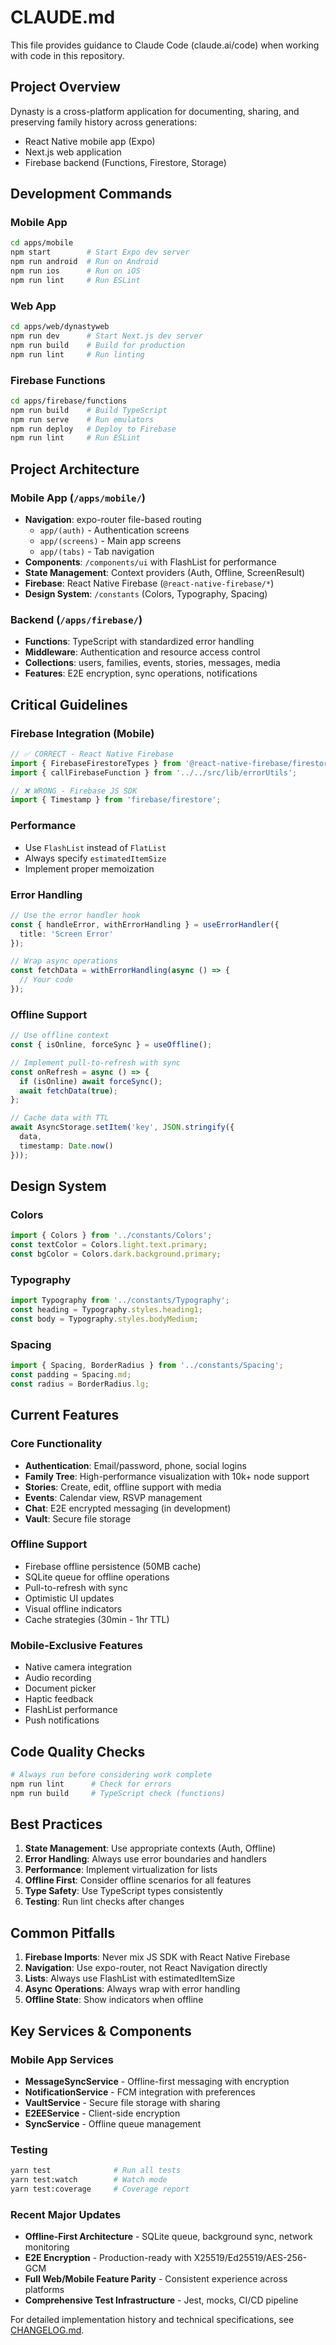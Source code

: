 # CLAUDE.md

This file provides guidance to Claude Code (claude.ai/code) when working with code in this repository.

## Project Overview

Dynasty is a cross-platform application for documenting, sharing, and preserving family history across generations:
- React Native mobile app (Expo)
- Next.js web application  
- Firebase backend (Functions, Firestore, Storage)

## Development Commands

### Mobile App
```bash
cd apps/mobile
npm start        # Start Expo dev server
npm run android  # Run on Android
npm run ios      # Run on iOS
npm run lint     # Run ESLint
```

### Web App
```bash
cd apps/web/dynastyweb
npm run dev      # Start Next.js dev server
npm run build    # Build for production
npm run lint     # Run linting
```

### Firebase Functions
```bash
cd apps/firebase/functions
npm run build    # Build TypeScript
npm run serve    # Run emulators
npm run deploy   # Deploy to Firebase
npm run lint     # Run ESLint
```

## Project Architecture

### Mobile App (`/apps/mobile/`)
- **Navigation**: expo-router file-based routing
  - `app/(auth)` - Authentication screens
  - `app/(screens)` - Main app screens
  - `app/(tabs)` - Tab navigation
- **Components**: `/components/ui` with FlashList for performance
- **State Management**: Context providers (Auth, Offline, ScreenResult)
- **Firebase**: React Native Firebase (`@react-native-firebase/*`)
- **Design System**: `/constants` (Colors, Typography, Spacing)

### Backend (`/apps/firebase/`)
- **Functions**: TypeScript with standardized error handling
- **Middleware**: Authentication and resource access control
- **Collections**: users, families, events, stories, messages, media
- **Features**: E2E encryption, sync operations, notifications

## Critical Guidelines

### Firebase Integration (Mobile)
```typescript
// ✅ CORRECT - React Native Firebase
import { FirebaseFirestoreTypes } from '@react-native-firebase/firestore';
import { callFirebaseFunction } from '../../src/lib/errorUtils';

// ❌ WRONG - Firebase JS SDK
import { Timestamp } from 'firebase/firestore';
```

### Performance
- Use `FlashList` instead of `FlatList`
- Always specify `estimatedItemSize`
- Implement proper memoization

### Error Handling
```typescript
// Use the error handler hook
const { handleError, withErrorHandling } = useErrorHandler({
  title: 'Screen Error'
});

// Wrap async operations
const fetchData = withErrorHandling(async () => {
  // Your code
});
```

### Offline Support
```typescript
// Use offline context
const { isOnline, forceSync } = useOffline();

// Implement pull-to-refresh with sync
const onRefresh = async () => {
  if (isOnline) await forceSync();
  await fetchData(true);
};

// Cache data with TTL
await AsyncStorage.setItem('key', JSON.stringify({
  data,
  timestamp: Date.now()
}));
```

## Design System

### Colors
```typescript
import { Colors } from '../constants/Colors';
const textColor = Colors.light.text.primary;
const bgColor = Colors.dark.background.primary;
```

### Typography
```typescript
import Typography from '../constants/Typography';
const heading = Typography.styles.heading1;
const body = Typography.styles.bodyMedium;
```

### Spacing
```typescript
import { Spacing, BorderRadius } from '../constants/Spacing';
const padding = Spacing.md;
const radius = BorderRadius.lg;
```

## Current Features

### Core Functionality
- **Authentication**: Email/password, phone, social logins
- **Family Tree**: High-performance visualization with 10k+ node support
- **Stories**: Create, edit, offline support with media
- **Events**: Calendar view, RSVP management
- **Chat**: E2E encrypted messaging (in development)
- **Vault**: Secure file storage

### Offline Support
- Firebase offline persistence (50MB cache)
- SQLite queue for offline operations
- Pull-to-refresh with sync
- Optimistic UI updates
- Visual offline indicators
- Cache strategies (30min - 1hr TTL)

### Mobile-Exclusive Features
- Native camera integration
- Audio recording
- Document picker
- Haptic feedback
- FlashList performance
- Push notifications

## Code Quality Checks
```bash
# Always run before considering work complete
npm run lint      # Check for errors
npm run build     # TypeScript check (functions)
```

## Best Practices

1. **State Management**: Use appropriate contexts (Auth, Offline)
2. **Error Handling**: Always use error boundaries and handlers
3. **Performance**: Implement virtualization for lists
4. **Offline First**: Consider offline scenarios for all features
5. **Type Safety**: Use TypeScript types consistently
6. **Testing**: Run lint checks after changes

## Common Pitfalls

1. **Firebase Imports**: Never mix JS SDK with React Native Firebase
2. **Navigation**: Use expo-router, not React Navigation directly
3. **Lists**: Always use FlashList with estimatedItemSize
4. **Async Operations**: Always wrap with error handling
5. **Offline State**: Show indicators when offline

## Key Services & Components

### Mobile App Services
- **MessageSyncService** - Offline-first messaging with encryption
- **NotificationService** - FCM integration with preferences
- **VaultService** - Secure file storage with sharing
- **E2EEService** - Client-side encryption
- **SyncService** - Offline queue management

### Testing
```bash
yarn test              # Run all tests
yarn test:watch        # Watch mode  
yarn test:coverage     # Coverage report
```

### Recent Major Updates
- **Offline-First Architecture** - SQLite queue, background sync, network monitoring
- **E2E Encryption** - Production-ready with X25519/Ed25519/AES-256-GCM
- **Full Web/Mobile Feature Parity** - Consistent experience across platforms
- **Comprehensive Test Infrastructure** - Jest, mocks, CI/CD pipeline

For detailed implementation history and technical specifications, see [CHANGELOG.md](./CHANGELOG.md).